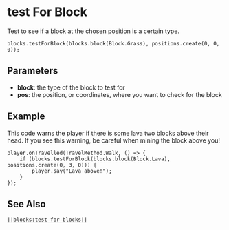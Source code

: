 # test For Block

Test to see if a block at the chosen position is a certain type.

```sig
blocks.testForBlock(blocks.block(Block.Grass), positions.create(0, 0, 0));
```

## Parameters

* **block**: the type of the block to test for
* **pos**: the position, or coordinates, where you want to check for the block

## Example

This code warns the player if there is some lava two blocks above their head. If you see this warning, be careful when mining the block above you!

```blocks
player.onTravelled(TravelMethod.Walk, () => {
    if (blocks.testForBlock(blocks.block(Block.Lava), positions.create(0, 3, 0))) {
        player.say("Lava above!");
    }
});
```

## See Also

[`||blocks:test for blocks||`](/reference/test-for-blocks)